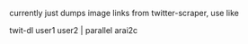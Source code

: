 currently just dumps image links from twitter-scraper, use like

twit-dl user1 user2 | parallel arai2c
